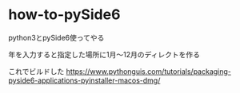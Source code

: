 # how-to-pySide6
python3とpySide6使ってやる

年を入力すると指定した場所に1月〜12月のディレクトを作る

これでビルドした
https://www.pythonguis.com/tutorials/packaging-pyside6-applications-pyinstaller-macos-dmg/
